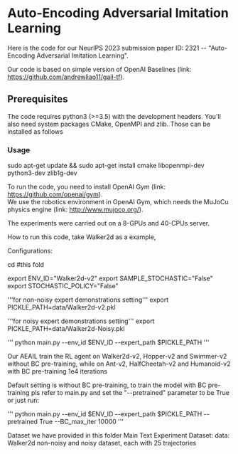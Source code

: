 # Auto-Encoding Adversarial Imitation Learning

Here is the code for our NeurIPS 2023 submission paper ID: 2321 -- "Auto-Encoding Adversarial Imitation Learning".

Our code is based on simple version of OpenAI Baselines (link: https://github.com/andrewliao11/gail-tf).   

## Prerequisites  

The code requires python3 (>=3.5) with the development headers. You'll also need system packages CMake, OpenMPI and zlib. Those can be installed as follows  

### Usage  
    

sudo apt-get update && sudo apt-get install cmake libopenmpi-dev python3-dev zlib1g-dev


To run the code, you need to install OpenAI Gym (link: https://github.com/openai/gym).  
We use the robotics environment in OpenAI Gym, which needs the MuJoCu physics engine (link: http://www.mujoco.org/).   

The experiments were carried out on a 8-GPUs and 40-CPUs server.  


How to run this code, take Walker2d as a example,

Configurations:

cd #this fold

export ENV_ID="Walker2d-v2"
export SAMPLE_STOCHASTIC="False"           
export STOCHASTIC_POLICY="False" 

'''for non-noisy expert demonstrations setting'''
export PICKLE_PATH=data/Walker2d-v2.pkl

'''for noisy expert demonstrations setting'''
export PICKLE_PATH=data/Walker2d-Noisy.pkl


'''
python main.py --env_id $ENV_ID --expert_path $PICKLE_PATH
'''


Our AEAIL train the RL agent on Walker2d-v2, Hopper-v2 and Swimmer-v2 without BC pre-training, while on Ant-v2, HalfCheetah-v2 and Humanoid-v2 with BC pre-training 1e4 iterations

Default setting is without BC pre-training, to train the model with BC pre-training pls refer to main.py and set the "--pretrained" parameter to be True or just run:

'''
python main.py --env_id $ENV_ID --expert_path $PICKLE_PATH --pretrained True --BC_max_iter 10000
'''

Dataset we have provided in this folder
Main Text Experiment Dataset:
data: Walker2d non-noisy and noisy dataset, each with 25 trajectories




